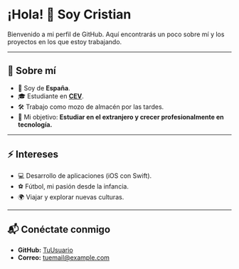 # ¡Hola! 👋 Soy Cristian

Bienvenido a mi perfil de GitHub. Aquí encontrarás un poco sobre mí y los proyectos en los que estoy trabajando.

---

## 🌟 Sobre mí
- 📍 Soy de **España**.
- 🎓 Estudiante en **[CEV](https://www.cev.com/)**.
- 🛠️ Trabajo como mozo de almacén por las tardes.
- 🚀 Mi objetivo: **Estudiar en el extranjero y crecer profesionalmente en tecnología.**

---

## ⚡ Intereses
- 💻 Desarrollo de aplicaciones (iOS con Swift).
- ⚽ Fútbol, mi pasión desde la infancia.
- 🌍 Viajar y explorar nuevas culturas.

---

## 📬 Conéctate conmigo
- **GitHub:** [TuUsuario](https://github.com/TuUsuario)
- **Correo:** tuemail@example.com


